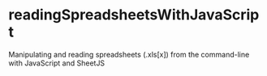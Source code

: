 # readingSpreadsheetsWithJavaScript
Manipulating and reading spreadsheets (.xls[x]) from the command-line with JavaScript and SheetJS

